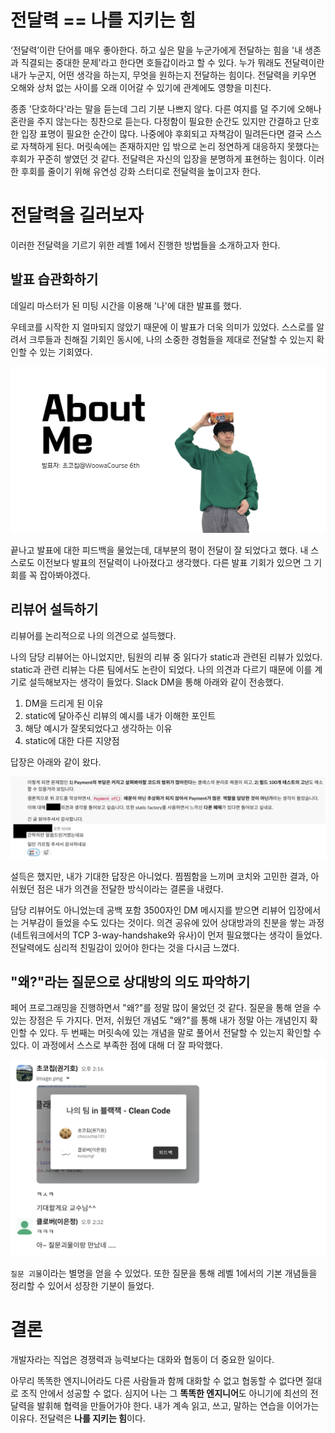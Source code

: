 # 전달력 == 나를 지키는 힘

‘전달력’이란 단어를 매우 좋아한다. 하고 싶은 말을 누군가에게 전달하는 힘을 '내 생존과 직결되는 중대한 문제'라고 한다면 호들갑이라고 할 수 있다. 누가 뭐래도 전달력이란 내가 누군지, 어떤 생각을 하는지, 무엇을 원하는지 전달하는 힘이다. 전달력을 키우면 오해와 상처 없는 사이를 오래 이어갈 수 있기에 관계에도 영향을 미친다.

종종 '단호하다'라는 말을 듣는데 그리 기분 나쁘지 않다. 다른 여지를 덜 주기에 오해나 혼란을 주지 않는다는 칭찬으로 듣는다. 다정함이 필요한 순간도 있지만 간결하고 단호한 입장 표명이 필요한 순간이 많다. 나중에야 후회되고 자책감이 밀려든다면 결국 스스로 자책하게 된다. 머릿속에는 존재하지만 입 밖으로 논리 정연하게 대응하지 못했다는 후회가 꾸준히 쌓였던 것 같다. 전달력은 자신의 입장을 분명하게 표현하는 힘이다. 이러한 후회를 줄이기 위해 유연성 강화 스터디로 전달력을 높이고자 한다.

# 전달력을 길러보자
이러한 전달력을 기르기 위한 레벨 1에서 진행한 방법들을 소개하고자 한다.

## 발표 습관화하기

데일리 마스터가 된 미팅 시간을 이용해 '나'에 대한 발표를 했다.

우테코를 시작한 지 얼마되지 않았기 때문에 이 발표가 더욱 의미가 있었다. 스스로를 알려서 크루들과 친해질 기회인 동시에, 나의 소중한 경험들을 제대로 전달할 수 있는지 확인할 수 있는 기회였다.

![발표 이미지](./assets/image/presentation-daily-meeting.png)

끝나고 발표에 대한 피드백을 물었는데, 대부분의 평이 전달이 잘 되었다고 했다. 내 스스로도 이전보다 발표의 전달력이 나아졌다고 생각했다. 다른 발표 기회가 있으면 그 기회를 꼭 잡아봐야겠다.

## 리뷰어 설득하기

리뷰어를 논리적으로 나의 의견으로 설득했다.

나의 담당 리뷰어는 아니었지만, 팀원의 리뷰 중 읽다가 static과 관련된 리뷰가 있었다. static과 관련 리뷰는 다른 팀에서도 논란이 되었다. 나의 의견과 다르기 때문에 이를 계기로 설득해보자는 생각이 들었다. Slack DM을 통해 아래와 같이 전송했다.

1. DM을 드리게 된 이유
2. static에 달아주신 리뷰의 예시를 내가 이해한 포인트
3. 해당 예시가 잘못되었다고 생각하는 이유
4. static에 대한 다른 지양점

답장은 아래와 같이 왔다.

![리뷰어 응답 이미지](./assets/image/reviewer.png)

설득은 했지만, 내가 기대한 답장은 아니었다. 찜찜함을 느끼며 코치와 고민한 결과, 아쉬웠던 점은 내가 의견을 전달한 방식이라는 결론을 내렸다.

담당 리뷰어도 아니었는데 공백 포함 3500자인 DM 메시지를 받으면 리뷰어 입장에서는 거부감이 들었을 수도 있다는 것이다. 의견 공유에 있어 상대방과의 친분을 쌓는 과정(네트워크에서의 TCP 3-way-handshake와 유사)이 먼저 필요했다는 생각이 들었다. 전달력에도 심리적 친밀감이 있어야 한다는 것을 다시금 느꼈다.

## "왜?"라는 질문으로 상대방의 의도 파악하기
페어 프로그래밍을 진행하면서 "왜?"를 정말 많이 물었던 것 같다. 질문을 통해 얻을 수 있는 장점은 두 가지다. 먼저, 쉬웠던 개념도 "왜?"를 통해 내가 정말 아는 개념인지 확인할 수 있다. 두 번째는 머릿속에 있는 개념을 말로 풀어서 전달할 수 있는지 확인할 수 있다. 이 과정에서 스스로 부족한 점에 대해 더 잘 파악했다.

![](./assets/image/slack-why.png)

`질문 괴물`이라는 별명을 얻을 수 있었다. 또한 질문을 통해 레벨 1에서의 기본 개념들을 정리할 수 있어서 성장한 기분이 들었다.


# 결론
개발자라는 직업은 경쟁력과 능력보다는 대화와 협동이 더 중요한 일이다.

아무리 똑똑한 엔지니어라도 다른 사람들과 함께 대화할 수 없고 협동할 수 없다면 절대로 조직 안에서 성공할 수 없다. 심지어 나는 그 **똑똑한 엔지니어**도 아니기에 최선의 전달력을 발휘해 협력을 만들어가야 한다. 내가 계속 읽고, 쓰고, 말하는 연습을 이어가는 이유다. 전달력은 **나를 지키는 힘**이다. 